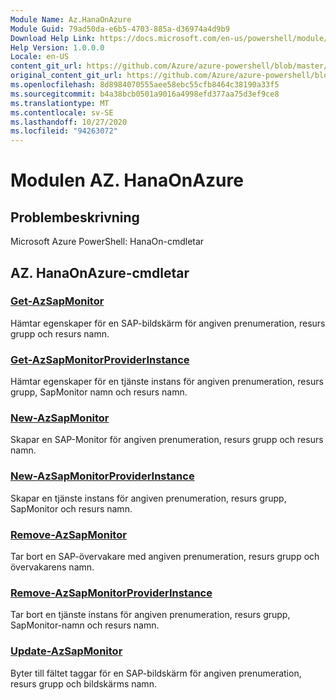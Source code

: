 ```yaml
---
Module Name: Az.HanaOnAzure
Module Guid: 79ad50da-e6b5-4703-885a-d36974a4d9b9
Download Help Link: https://docs.microsoft.com/en-us/powershell/module/az.hanaonazure
Help Version: 1.0.0.0
Locale: en-US
content_git_url: https://github.com/Azure/azure-powershell/blob/master/src/HanaOnAzure/help/Az.HanaOnAzure.md
original_content_git_url: https://github.com/Azure/azure-powershell/blob/master/src/HanaOnAzure/help/Az.HanaOnAzure.md
ms.openlocfilehash: 8d8984070555aee58ebc55cfb8464c38190a33f5
ms.sourcegitcommit: b4a38bcb0501a9016a4998efd377aa75d3ef9ce8
ms.translationtype: MT
ms.contentlocale: sv-SE
ms.lasthandoff: 10/27/2020
ms.locfileid: "94263072"
---
```

# Modulen AZ. HanaOnAzure
## Problembeskrivning
Microsoft Azure PowerShell: HanaOn-cmdletar

## AZ. HanaOnAzure-cmdletar
### [Get-AzSapMonitor](Get-AzSapMonitor.md)
Hämtar egenskaper för en SAP-bildskärm för angiven prenumeration, resurs grupp och resurs namn.

### [Get-AzSapMonitorProviderInstance](Get-AzSapMonitorProviderInstance.md)
Hämtar egenskaper för en tjänste instans för angiven prenumeration, resurs grupp, SapMonitor namn och resurs namn.

### [New-AzSapMonitor](New-AzSapMonitor.md)
Skapar en SAP-Monitor för angiven prenumeration, resurs grupp och resurs namn.

### [New-AzSapMonitorProviderInstance](New-AzSapMonitorProviderInstance.md)
Skapar en tjänste instans för angiven prenumeration, resurs grupp, SapMonitor och resurs namn.

### [Remove-AzSapMonitor](Remove-AzSapMonitor.md)
Tar bort en SAP-övervakare med angiven prenumeration, resurs grupp och övervakarens namn.

### [Remove-AzSapMonitorProviderInstance](Remove-AzSapMonitorProviderInstance.md)
Tar bort en tjänste instans för angiven prenumeration, resurs grupp, SapMonitor-namn och resurs namn.

### [Update-AzSapMonitor](Update-AzSapMonitor.md)
Byter till fältet taggar för en SAP-bildskärm för angiven prenumeration, resurs grupp och bildskärms namn.

